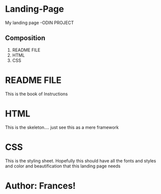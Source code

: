 # Landing-Page
My landing page -ODIN PROJECT

## Composition
1. README FILE
2. HTML
3. CSS

# README FILE
This is the book of Instructions 


# HTML
This is the skeleton.... just see this as a mere framework

# CSS
This is the styling sheet. Hopefully this should have all the fonts and styles and color and beautification that this landing page needs 



# Author: Frances!